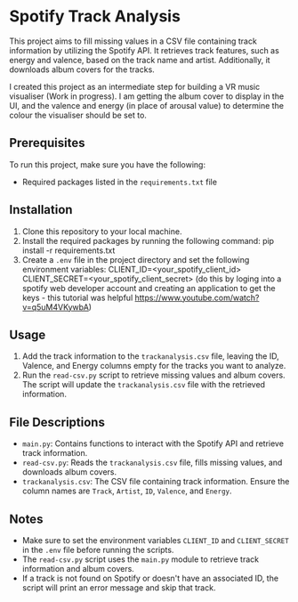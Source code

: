 # Spotify Track Analysis

This project aims to fill missing values in a CSV file containing track information by utilizing the Spotify API. It retrieves track features, such as energy and valence, based on the track name and artist. Additionally, it downloads album covers for the tracks.

I created this project as an intermediate step for building a VR music visualiser (Work in progress). I am getting the album cover to display in the UI, and the valence and energy (in place of arousal value) to determine the colour the visualiser should be set to. 

## Prerequisites

To run this project, make sure you have the following:

- Required packages listed in the `requirements.txt` file

## Installation

1. Clone this repository to your local machine.
2. Install the required packages by running the following command: pip install -r requirements.txt
3. Create a `.env` file in the project directory and set the following environment variables:
CLIENT_ID=<your_spotify_client_id>
CLIENT_SECRET=<your_spotify_client_secret>
(do this by loging into a spotify web developer account and creating an application to get the keys - this tutorial was helpful https://www.youtube.com/watch?v=q5uM4VKywbA)


## Usage

1. Add the track information to the `trackanalysis.csv` file, leaving the ID, Valence, and Energy columns empty for the tracks you want to analyze.
2. Run the `read-csv.py` script to retrieve missing values and album covers. The script will update the `trackanalysis.csv` file with the retrieved information.


## File Descriptions

- `main.py`: Contains functions to interact with the Spotify API and retrieve track information.
- `read-csv.py`: Reads the `trackanalysis.csv` file, fills missing values, and downloads album covers.
- `trackanalysis.csv`: The CSV file containing track information. Ensure the column names are `Track`, `Artist`, `ID`, `Valence`, and `Energy`.

## Notes

- Make sure to set the environment variables `CLIENT_ID` and `CLIENT_SECRET` in the `.env` file before running the scripts.
- The `read-csv.py` script uses the `main.py` module to retrieve track information and album covers.
- If a track is not found on Spotify or doesn't have an associated ID, the script will print an error message and skip that track.




